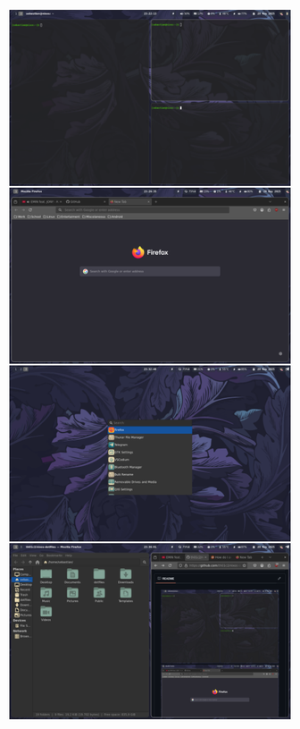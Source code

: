 ![Main Preview](about/main_preview.png)
![Second Preview](about/second_preview.png)
![Dmenu Preview](about/dmenu_preview.png)
![Thunar Preview](about/thunar_preview.png)
